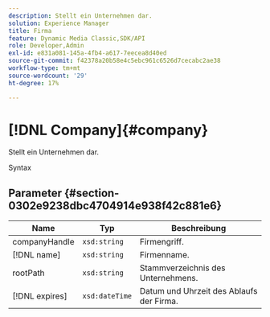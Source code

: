```yaml
---
description: Stellt ein Unternehmen dar.
solution: Experience Manager
title: Firma
feature: Dynamic Media Classic,SDK/API
role: Developer,Admin
exl-id: e831a081-145a-4fb4-a617-7eecea8d40ed
source-git-commit: f42378a20b58e4c5ebc961c6526d7cecabc2ae38
workflow-type: tm+mt
source-wordcount: '29'
ht-degree: 17%

---
```


# [!DNL Company]{#company}

Stellt ein Unternehmen dar.

Syntax

## Parameter {#section-0302e9238dbc4704914e938f42c881e6}

| Name | Typ | Beschreibung |
|---|---|---|
| companyHandle | `xsd:string` | Firmengriff. |
| [!DNL name] | `xsd:string` | Firmenname. |
| rootPath | `xsd:string` | Stammverzeichnis des Unternehmens. |
| [!DNL expires] | `xsd:dateTime` | Datum und Uhrzeit des Ablaufs der Firma. |

